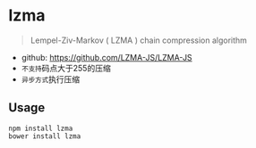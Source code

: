 # lzma

> Lempel-Ziv-Markov ( LZMA ) chain compression algorithm

* github: <https://github.com/LZMA-JS/LZMA-JS>
* `不支持`码点大于255的压缩
* `异步方式`执行压缩

## Usage

    npm install lzma
    bower install lzma


